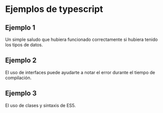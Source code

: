 # Ejemplos de typescript

## Ejemplo 1

Un simple saludo que hubiera funcionado correctamente si hubiera tenido los tipos de datos.

## Ejemplo 2

El uso de interfaces puede ayudarte a notar el error durante el tiempo de compilación.

## Ejemplo 3

El uso de clases y sintaxis de ES5.
